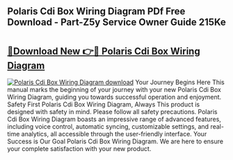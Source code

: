 ## Polaris Cdi Box Wiring Diagram PDf Free Download - Part-Z5y Service Owner Guide 215Ke

# <h2><a href="http://dfn7ii.blite.top/?on=Polaris+Cdi+Box+Wiring+Diagram">🔗Download New 👉🔴 Polaris Cdi Box Wiring Diagram</a></h2>

[![Polaris Cdi Box Wiring Diagram download](https://i.imgur.com/lujVjoI.png)](http://dfn7ii.blite.top/?on=Polaris+Cdi+Box+Wiring+Diagram)
Your Journey Begins Here This manual marks the beginning of your journey with your new Polaris Cdi Box Wiring Diagram, guiding you towards successful operation and enjoyment. Safety First Polaris Cdi Box Wiring Diagram, Always This product is designed with safety in mind. Please follow all safety precautions. Polaris Cdi Box Wiring Diagram boasts an impressive range of advanced features, including voice control, automatic syncing, customizable settings, and real-time analytics, all accessible through the user-friendly interface. Your Success is Our Goal Polaris Cdi Box Wiring Diagram. We are here to ensure your complete satisfaction with your new product.
